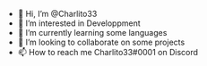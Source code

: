 - 👋 Hi, I’m @Charlito33
- 👀 I’m interested in Developpment
- 🌱 I’m currently learning some languages
- 💞️ I’m looking to collaborate on some projects
- 📫 How to reach me Charlito33#0001 on Discord

<!---
Charlito33/Charlito33 is a ✨ special ✨ repository because its `README.md` (this file) appears on your GitHub profile.
You can click the Preview link to take a look at your changes.
--->
